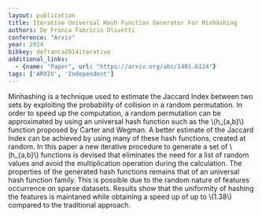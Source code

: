 ```yaml
---
layout: publication
title: Iterative Universal Hash Function Generator For Minhashing
authors: De Franca Fabricio Olivetti
conference: "Arxiv"
year: 2014
bibkey: defranca2014iterative
additional_links:
  - {name: "Paper", url: "https://arxiv.org/abs/1401.6124"}
tags: ['ARXIV', 'Independent']
---
```

Minhashing is a technique used to estimate the Jaccard Index between two sets by exploiting the probability of collision in a random permutation. In order to speed up the computation, a random permutation can be approximated by using an universal hash function such as the \\(h_\{a,b\}\\) function proposed by Carter and Wegman. A better estimate of the Jaccard Index can be achieved by using many of these hash functions, created at random. In this paper a new iterative procedure to generate a set of \\(h_\{a,b\}\\) functions is devised that eliminates the need for a list of random values and avoid the multiplication operation during the calculation. The properties of the generated hash functions remains that of an universal hash function family. This is possible due to the random nature of features occurrence on sparse datasets. Results show that the uniformity of hashing the features is maintaned while obtaining a speed up of up to \\(1.38\\) compared to the traditional approach.
